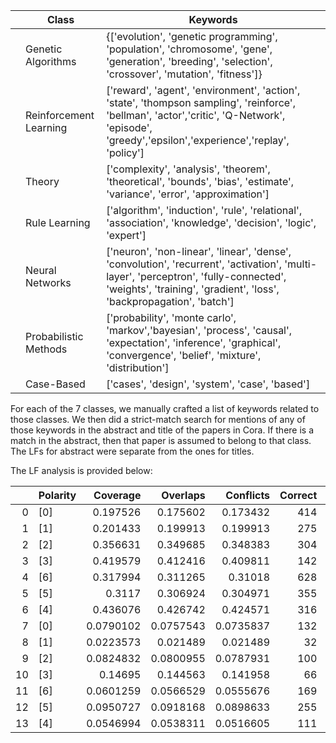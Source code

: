 |  | **Class**     | **Keywords**                                                                                                                                                                                        |
|------|------------------------|--------------------------------------------------------------------------------------------------------------------------------------------------------------------------------------------------------------|
|      | Genetic Algorithms     | {['evolution', 'genetic programming', 'population', 'chromosome', 'gene', 'generation',  	'breeding', 'selection', 'crossover', 'mutation', 'fitness']}                                                      |
|      | Reinforcement Learning | ['reward', 'agent', 'environment', 'action', 'state', 'thompson sampling', 'reinforce', 'bellman', 'actor','critic', 'Q-Network', 'episode', 'greedy','epsilon','experience','replay', 'policy']             |
|      | Theory                 | ['complexity', 'analysis', 'theorem', 'theoretical', 'bounds', 'bias', 'estimate', 'variance', 	'error', 'approximation']                                                                                    |
|      | Rule Learning          | ['algorithm', 'induction', 'rule', 'relational', 'association', 'knowledge', 'decision', 'logic', 'expert']                                                                                                  |
|      | Neural Networks        | ['neuron', 'non-linear', 'linear', 'dense', 'convolution', 'recurrent', 'activation', 'multi-layer', 'perceptron', 'fully-connected', 'weights', 'training', 'gradient', 'loss', 'backpropagation', 'batch'] |
|      | Probabilistic Methods  | ['probability', 'monte carlo', 'markov','bayesian', 'process', 'causal', 'expectation', 'inference',	'graphical', 'convergence', 'belief', 'mixture', 'distribution']                                        |
|      | Case-Based             | ['cases', 'design', 'system', 'case', 'based']                                                                                                                                                               |

For each of the 7 classes, we manually crafted a list of keywords related to those classes. We then did a strict-match search for mentions of any of those keywords in the abstract and title of the papers in Cora. If there is a match in the abstract, then that paper is assumed to belong to that class. The LFs for abstract were separate from the ones for titles. 

The LF analysis is provided below:

|    | Polarity   |   Coverage |   Overlaps |   Conflicts |   Correct |   Incorrect |   Emp. Acc. |
|---:|:-----------|-----------:|-----------:|------------:|----------:|------------:|------------:|
|  0 | [0]        |  0.197526  |  0.175602  |   0.173432  |       414 |         496 |   0.454945  |
|  1 | [1]        |  0.201433  |  0.199913  |   0.199913  |       275 |         653 |   0.296336  |
|  2 | [2]        |  0.356631  |  0.349685  |   0.348383  |       304 |        1339 |   0.185027  |
|  3 | [3]        |  0.419579  |  0.412416  |   0.409811  |       142 |        1791 |   0.0734609 |
|  4 | [6]        |  0.317994  |  0.311265  |   0.31018   |       628 |         837 |   0.428669  |
|  5 | [5]        |  0.3117    |  0.306924  |   0.304971  |       355 |        1081 |   0.247214  |
|  6 | [4]        |  0.436076  |  0.426742  |   0.424571  |       316 |        1693 |   0.157292  |
|  7 | [0]        |  0.0790102 |  0.0757543 |   0.0735837 |       132 |         232 |   0.362637  |
|  8 | [1]        |  0.0223573 |  0.021489  |   0.021489  |        32 |          71 |   0.31068   |
|  9 | [2]        |  0.0824832 |  0.0800955 |   0.0787931 |       100 |         280 |   0.263158  |
| 10 | [3]        |  0.14695   |  0.144563  |   0.141958  |        66 |         611 |   0.0974889 |
| 11 | [6]        |  0.0601259 |  0.0566529 |   0.0555676 |       169 |         108 |   0.610108  |
| 12 | [5]        |  0.0950727 |  0.0918168 |   0.0898633 |       255 |         183 |   0.582192  |
| 13 | [4]        |  0.0546994 |  0.0538311 |   0.0516605 |       111 |         141 |   0.440476  |